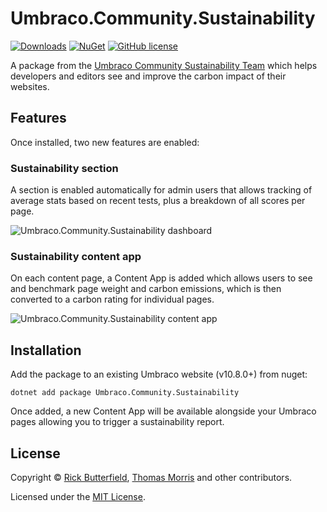 # Umbraco.Community.Sustainability

[![Downloads](https://img.shields.io/nuget/dt/Umbraco.Community.Sustainability?color=cc9900)](https://www.nuget.org/packages/Umbraco.Community.Sustainability/)
[![NuGet](https://img.shields.io/nuget/vpre/Umbraco.Community.Sustainability?color=0273B3)](https://www.nuget.org/packages/Umbraco.Community.Sustainability)
[![GitHub license](https://img.shields.io/github/license/rickbutterfield/Umbraco.Community.Sustainability?color=8AB803)](https://github.com/rickbutterfield/Umbraco.Community.Sustainability/blob/main/LICENSE)

A package from the [Umbraco Community Sustainability Team](https://umbraco.com/blog/meet-the-new-community-sustainability-team/) which helps developers and editors see and improve the carbon impact of their websites.

## Features
Once installed, two new features are enabled:

### Sustainability section
A section is enabled automatically for admin users that allows tracking of average stats based on recent tests, plus a breakdown of all scores per page.

![Umbraco.Community.Sustainability dashboard](https://raw.githubusercontent.com/rickbutterfield/Umbraco.Community.Sustainability/main/.github/assets/sustainability-dashboard-1.png")

### Sustainability content app
On each content page, a Content App is added which allows users to see and benchmark page weight and carbon emissions, which is then converted to a carbon rating for individual pages.

![Umbraco.Community.Sustainability content app](https://raw.githubusercontent.com/rickbutterfield/Umbraco.Community.Sustainability/main/.github/assets/sustainability-contentapp-2.jpeg")

## Installation

Add the package to an existing Umbraco website (v10.8.0+) from nuget:

`dotnet add package Umbraco.Community.Sustainability`

Once added, a new Content App will be available alongside your Umbraco pages allowing you to trigger a sustainability report.

## License

Copyright &copy; [Rick Butterfield](https://github.com/rickbutterfield), [Thomas Morris](https://github.com/tcmorris) and other contributors.

Licensed under the [MIT License](https://github.com/rickbutterfield/Umbraco.Community.Sustainability/blob/main/LICENSE.md).
